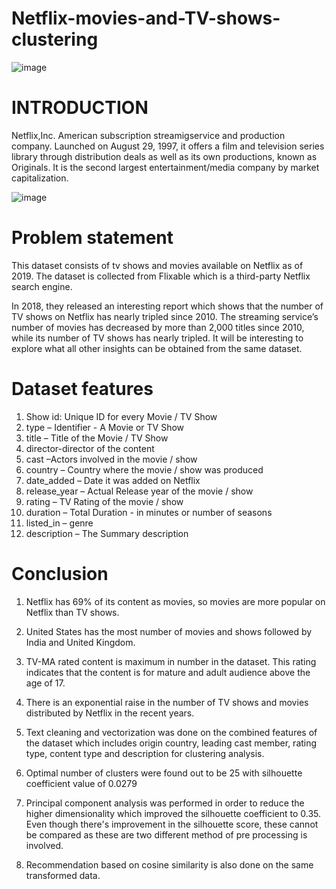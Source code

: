 # Netflix-movies-and-TV-shows-clustering

![image](https://user-images.githubusercontent.com/95841292/181676154-4c6e72ed-ae2d-4ae1-91c6-7c450768fb4e.png)


# **INTRODUCTION**

Netflix,Inc. American subscription streamigservice and production company. Launched on August 29, 1997, it offers a film and television series library through distribution deals as well as its own productions, known as Originals.
It is the second largest entertainment/media company by market capitalization.



![image](https://user-images.githubusercontent.com/95841292/182011305-1c804efe-9688-4e5c-a787-9e86d1a2af38.png)



# **Problem statement**

This dataset consists of tv shows and movies available on Netflix as of 2019. The dataset is collected from Flixable which is a third-party Netflix search engine.

In 2018, they released an interesting report which shows that the number of TV shows on Netflix has nearly tripled since 2010. The streaming service’s number of movies has decreased by more than 2,000 titles since 2010, while its number of TV shows has nearly tripled. It will be interesting to explore what all other insights can be obtained from the same dataset.


# **Dataset features**

1.	 Show id: Unique ID for every Movie / TV Show 
2.	 type – Identifier - A Movie or TV Show 
3.	 title – Title of the Movie / TV Show
4.	 director-director of the content 
5.	cast –Actors involved in the movie / show 
6.	 country – Country where the movie / show was produced 
7.	 date_added – Date it was added on Netflix 
8.	 release_year – Actual Release year of the movie / show
9.	 rating – TV Rating of the movie / show 
10.	 duration – Total Duration - in minutes or number of seasons 
11.	 listed_in – genre 
12.	description – The Summary description


# **Conclusion**
1.	Netflix has 69% of its content as movies, so movies are  more popular on Netflix than TV shows.
2.	United States has the most number of movies and shows followed by India and United Kingdom.
3.	TV-MA rated content is maximum in number in the dataset. This rating indicates that the content is for mature and adult audience above the age of 17.
4.	There is an exponential raise in the number of TV shows and movies distributed by Netflix in the recent years.
5.	Text cleaning and vectorization was done on the combined features of the dataset which includes origin country, leading cast member, rating type, content type and description for clustering analysis.
6.	Optimal number of clusters were found out to be 25 with silhouette coefficient value of 0.0279

7.	Principal component analysis was performed in order to reduce the higher dimensionality which improved the silhouette coefficient to 0.35. Even though there's improvement in the silhouette score, these cannot be compared as these are two different method of pre processing is involved.
8.	Recommendation based on cosine similarity is also done on the same transformed data.


